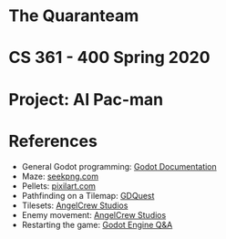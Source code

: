 # The Quaranteam

# CS 361 - 400 Spring 2020

# Project: AI Pac-man

# References
- General Godot programming: [Godot Documentation](https://docs.godotengine.org/en/stable/index.html)
- Maze: [seekpng.com](https://www.seekpng.com/ima/u2q8q8r5y3w7r5u2/)
- Pellets: [pixilart.com](https://www.pixilart.com/krizmsmith67/likes)
- Pathfinding on a Tilemap: [GDQuest](https://www.youtube.com/watch?v=0fPOt0Jw52s)
- Tilesets: [AngelCrew Studios](https://www.youtube.com/watch?v=S-jBJdRKWQM)
- Enemy movement: [AngelCrew Studios](https://www.youtube.com/watch?v=2xiE27j4iiw)
- Restarting the game: [Godot Engine Q&A](https://godotengine.org/qa/30028/how-do-i-re-spawn-or-restart-a-game)
